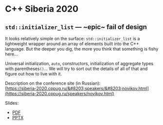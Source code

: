 # C++ Siberia 2020

## `std::initializer_list` &mdash; ~epic~ fail of design

It looks relatively simple on the surface:
`std::initializer_list` is a lightweight wrapper around an array of elements built into the C++ language.
But the deeper you dig, the more you think that something is fishy here...

Universal initialization, `auto`, constructors, initialization of aggregate types with parentheses`()`...
We will try to sort out the details of all of that and figure out how to live with it.

Description on the conference site (in Russian):  
[https://siberia-2020.cppug.ru/&#8203;speakers/&#8203;novikov.html](https://siberia-2020.cppug.ru/speakers/novikov.html)

Slides:
* [PDF](initializer_list%20-%20(epic)%20fail%20of%20design.pdf)
* [PPTX](initializer_list%20-%20(epic)%20fail%20of%20design.pptx)
